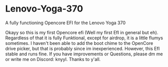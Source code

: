 # Lenovo-Yoga-370
A fully functioning Opencore EFI for the Lenovo Yoga 370


Okayy so this is my first Opencore efi (Well my first EfI in general but eh). Regardless of that it is fully Funktional, except for airdrop, it is a little flumys sometimes.
I haven't been able to add the boot chime to the OpenCore drive picker, but that is probably since im inexperienced. However, this EfI stable and runs fine.
If you have improvements or Questions, please dm me or write me on Discord: knyyl. Thanks to y'all.
